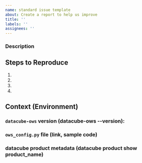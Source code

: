 ```yaml
---
name: standard issue template
about: Create a report to help us improve
title: ''
labels: ''
assignees: ''
---
```


### Description
<!-- Describe what you were trying to get done. Tell us what happened, what went wrong, and what you expected to happen. -->

## Steps to Reproduce
<!--- Provide a link to a live example, or an unambiguous set of steps to -->
<!--- reproduce this bug. Include code to reproduce, if relevant -->
1.
2.
3.
4.

## Context (Environment)
### `datacube-ows` version (datacube-ows --version):
<!-- Run command datacube-ows --versiion -->
### `ows_config.py` file (link, sample code)
<!-- Porvide a link to config or paste the config code below -->

### datacube product metadata (datacube product show product_name)
<!-- If issue is related to a specific layer, run `datacube product show <product_name>` to get the product metadata and provide below -->